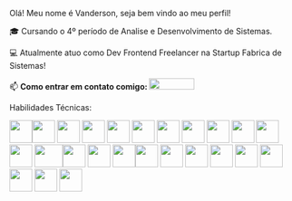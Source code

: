 Olá! Meu nome é Vanderson, seja bem vindo ao meu perfil! 

🎓 Cursando o 4º período de Analise e Desenvolvimento de Sistemas.

💻 Atualmente atuo como Dev Frontend Freelancer na Startup Fabrica de Sistemas!

📫 <strong>Como entrar em contato comigo: </strong> <a href="https://www.linkedin.com/in/vanderson-de-azevedo/" target="_blank"><img loading="lazy" src="https://img.shields.io/badge/-LinkedIn-%230077B5?style=for-the-badge&logo=linkedin&logoColor=white" target="_blank" width="80" height="20"></a> 

Habilidades Técnicas:

<img src="https://www.svgrepo.com/show/452228/html-5.svg" width="40" height="40"><img src="https://www.svgrepo.com/show/349330/css3.svg" width="40" height="40"> <img src="https://cdn.jsdelivr.net/gh/devicons/devicon@latest/icons/javascript/javascript-original.svg" width="40" height="40"> <img src="https://cdn.jsdelivr.net/gh/devicons/devicon@latest/icons/typescript/typescript-original.svg" width="40" height="40"> <img src="https://cdn.jsdelivr.net/gh/devicons/devicon@latest/icons/react/react-original.svg" width="40" height="40"> <img src="https://cdn.jsdelivr.net/gh/devicons/devicon@latest/icons/vitejs/vitejs-original.svg" width="40" height="40"> <img src="https://cdn.jsdelivr.net/gh/devicons/devicon@latest/icons/vercel/vercel-original-wordmark.svg" widht="40" height="40" /> <img src="https://cdn.jsdelivr.net/gh/devicons/devicon@latest/icons/nextjs/nextjs-original.svg" width="40" height="40"> <img src="https://cdn.jsdelivr.net/gh/devicons/devicon@latest/icons/tailwindcss/tailwindcss-original.svg" width="40" height="40"> <img src="https://cdn.jsdelivr.net/gh/devicons/devicon@latest/icons/bootstrap/bootstrap-original.svg" width="40" height="40"> <img src="https://cdn.jsdelivr.net/gh/devicons/devicon@latest/icons/java/java-original-wordmark.svg" width="40" height="40"> <img src="https://cdn.jsdelivr.net/gh/devicons/devicon@latest/icons/spring/spring-original-wordmark.svg" width="40" height="40"> <img src="https://www.thedataschool.com.au/wp-content/uploads/2023/02/RegEx-1-1.png" width="50" height="40"><img src="https://www.svgrepo.com/show/439238/nodejs.svg" width="40" height="40"> <img src="https://cdn.jsdelivr.net/gh/devicons/devicon@latest/icons/nestjs/nestjs-original.svg" width="40" height="40"> <img src="https://www.svgrepo.com/show/439231/mongodb.svg" width="40" height="40"><img src="https://www.svgrepo.com/show/354200/postgresql.svg" width="40" height="40"> <img src="https://cdn.jsdelivr.net/gh/devicons/devicon@latest/icons/mysql/mysql-original-wordmark.svg" width="40" height="40"> <img src="https://www.svgrepo.com/show/373624/git2.svg" width="40" height="40"> <img src="https://www.svgrepo.com/show/475654/github-color.svg" width="40" height="40"> <img src="https://cdn.jsdelivr.net/gh/devicons/devicon@latest/icons/postman/postman-original.svg" width="40" height="40"> <img src="https://www.svgrepo.com/show/354420/swagger.svg" width="40" height="40"> <img src="https://www.svgrepo.com/show/303231/docker-logo.svg" width="40" height="40"> <img src="https://cdn.jsdelivr.net/gh/devicons/devicon@latest/icons/rabbitmq/rabbitmq-original.svg" width="40" height="40"> <img src="https://www.svgrepo.com/show/448266/aws.svg" width="40" height="40">
